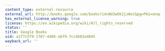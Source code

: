 ```yaml
---
content_type: external-resource
external_url: http://books.google.com/books?id=NU3wOk2jzWsC&pg=PA1=onepage
has_external_license_warning: true
license: https://en.wikipedia.org/wiki/All_rights_reserved
status: ''
title: Google Books
uid: a2f7c5f9-1787-4466-abf9-7cc4b02e4045
wayback_url: ''
---
```

